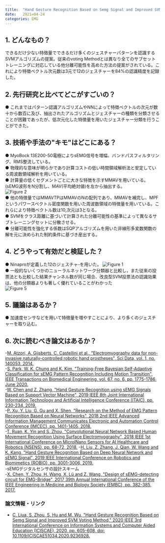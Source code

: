 ```yaml
---
title:  "Hand Gesture Recognition Based on Semg Signal and Improved SVM Voting Method"
date:   2021=04-24
categories: EMG
---
```


## 1. どんなもの？
  できるだけ少ない特徴量でできるだけ多くのジェスチャーパターンを認識するSVMアルゴリズムの提案。従来のvoting Methodとは異なり全てのサブセットトレーニングに対応している他分離可能性を高めた方法の提案がされている。これにより特徴ベクトル次元数は3元で12のジェスチャーを84%の認識精度を記録した。  
## 2. 先行研究と比べてどこがすごいの？
 ● これまではパターン認識アルゴリズムやNNによって特徴ベクトルの次元が数十から数百に及び、抽出されたアルゴリズムとジェスチャーの種類を分類させることが困難であったが、低次元化した特徴量を用いたジェスチャー分類を行うことができた。  
## 3. 技術や手法の"キモ"はどこにある？
 ● MyoBock 13E200-50電極によりsEMG信号を増幅、バンドパスフィルタリング、RMS整流している。  
 ● 物理的な意味が明らかであり計算コストの低い時間領域解析法と安定している周波数領域解析を用いている。  
 ● 計算量の低くセグメントごとに大きな特徴を示すMMAVを用いている。(sEMG波形をN分割し、MAV(平均絶対値)を左から抽出する。  
 ![Figure 2]()  
 ● 他の特徴量ではMMAVTPはMMAVのNの配列であり、MMAVを補完し、MPFというパワースペクトル密度関数を用いた周波数領域の特徴量を用いている。これらにより特徴ベクトル数は10,次元は3となる。  
 ● SVMをクラス距離に基づいて計算された分離可能性の基準によって異なるサブトレーニングセットに分散させる。  
 ● 分離可能性を強化する係数はSQPアルゴリズムを用いた非線形多変数関数の解を元に決められた制約条件に基づき産出する。  

## 4. どうやって有効だと検証した？
 ● Ninaproが定義した12のジェスチャ-を用いた。
 ![Figure 1]()  
 ● 一般的ないくつかのニューラルネットワーク分類器と比較し，また従来の投票法とも比較した結果チャンネル数が同じ場合、改良型SVM投票法の認識効果は、他の分類器よりも著しく優れていることがわかった  
 ![Figure 5]()  

## 5. 議論はあるか？
 ● 加速度センサなどを用いて特徴量を増やすことにより、より多くのジェスチャーを取り込む。
## 6. 次に読むべき論文はあるか？
 -[M. Atzori, A. Gijsberts, C. Castellini et al., "Electromyography data for non-invasive naturally-controlled robotic hand prostheses", Sci Data, vol. 1, no. 140053, 2014.](https://www.nature.com/articles/sdata201453)  
 -[S. Park, W. K. Chung and K. Kim, "Training-Free Bayesian Self-Adaptive Classification for sEMG Pattern Recognition Including Motion Transition", IEEE Transactions on Biomedical Engineering, vol. 67, no. 6, pp. 1775-1786, June 2020.](https://ieeexplore.ieee.org/document/8867968)  
 -[W. Chen and Z. Zhang, "Hand Gesture Recognition using sEMG Signals Based on Support Vector Machine", 2019 IEEE 8th Joint International Information Technology and Artificial Intelligence Conference (ITAIC), pp. 230-234, 2019.](https://ieeexplore.ieee.org/document/8785542)  
 -[P. Xu, Y. Liu, G. Gu and X. Shen, "Research on the Method of EMG Pattern Recognition Based on Neural Networks", 2018 2nd IEEE Advanced Information Management Communicates Electronic and Automation Control Conference (IMCEC), pp. 1401-1405, 2018.](https://ieeexplore.ieee.org/document/8469432)  
 -[T. Ruan, K. Yin and S. Zhou, "Convolutional Neural Network Based Human Movement Recognition Using Surface Electromyography", 2018 IEEE 1st International Conference on MicrolNano Sensors for AI Healthcare and Robotics (NSENS), pp. 68-72, 2018.](https://ieeexplore.ieee.org/document/8713564)
 -[H. Liu, Z. Zhang, J. Qian, W. Wang and K. Kang, "Hand Gesture Recognition Based on Deep Neural Network and sEMG Signal", 2019 IEEE International Conference on Robotics and Biomimetics (ROBIO), pp. 3001-3006, 2019.](https://ieeexplore.ieee.org/document/8961445)  
 -sEMGデジタルセンサの設計スキーム  
 -[X. Chen, Y. Zhou, H. Wang, X. Lü and Z. Wang, "Design of sEMG-detecting circuit for EMG-Bridge", 2017 39th Annual International Conference of the IEEE Engineering in Medicine and Biology Society (EMBC), pp. 382-385, 2017.](https://ieeexplore.ieee.org/document/8036842)
### 論文情報・リンク

- [C. Liua, S. Zhou, S. Hu and M. Wu, "Hand Gesture Recognition Based on Semg Signal and Improved SVM Voting Method," 2020 IEEE 3rd International Conference on Information Systems and Computer Aided Education (ICISCAE), 2020, pp. 605-608, doi: 10.1109/ICISCAE51034.2020.9236928.](https://ieeexplore.ieee.org/document/9236928)

